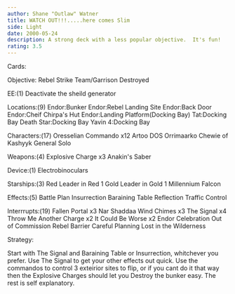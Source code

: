 ```yaml
---
author: Shane "Outlaw" Watner
title: WATCH OUT!!!.....here comes Slim
side: Light
date: 2000-05-24
description: A strong deck with a less popular objective.  It's fun!
rating: 3.5
---
```

Cards: 

Objective: Rebel Strike Team/Garrison Destroyed

EE:(1)
Deactivate the sheild generator

Locations:(9)
Endor:Bunker
Endor:Rebel Landing Site
Endor:Back Door
Endor:Cheif Chirpa's Hut
Endor:Landing Platform(Docking Bay)
Tat:Docking Bay
Death Star:Docking Bay
Yavin 4:Docking Bay

Characters:(17)
Oresselian Commando x12
Artoo
DOS
Orrimaarko
Chewie of Kashyyk
General Solo

Weapons:(4)
Explosive Charge x3
Anakin's Saber

Device:(1)
Electrobinoculars

Starships:(3)
Red Leader in Red 1
Gold Leader in Gold 1
Millennium Falcon

Effects:(5)
Battle Plan
Insurrection
Baraining Table
Reflection
Traffic Control

Interrrupts:(19)
Fallen Portal x3
Nar Shaddaa Wind Chimes x3
The Signal x4
Throw Me Another Charge x2
It Could Be Worse x2
Endor Celebration
Out of Commission
Rebel Barrier
Careful Planning
Lost in the Wilderness






Strategy: 

Start with The Signal and Baraining Table or Insurrection, whitchever you prefer.	Use The Signal to get your other effects out quick.  Use the commandos to control 3 exteirior sites to flip, or if you cant do it that way then the Explosive Charges should let you Destroy the bunker easy.  The rest is self explanatory.  